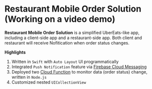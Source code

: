 # Restaurant Mobile Order Solution (Working on a video demo)

**Restaurant Mobile Order Solution** is a simplified UberEats-like app, including a client-side app and a restaurant-side app. Both client and restaurant will receive Nofitication when order status changes.

**Highlights**

1. Written in `Swift` with `Auto Layout` UI programmatically
2. Integrated `Push Notification` feature via [Firebase Cloud Messaging](https://firebase.google.com/docs/cloud-messaging)
3. Deployed two [Cloud Function](https://firebase.google.com/docs/functions) to monitor data (order status) change, written in `Node.js`
4. Customized nested `UICollectionView`
